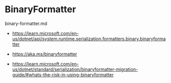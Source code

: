 # BinaryFormatter

binary-formatter.md

*   https://learn.microsoft.com/en-us/dotnet/api/system.runtime.serialization.formatters.binary.binaryformatter

*   https://aka.ms/binaryformatter

*   https://learn.microsoft.com/en-us/dotnet/standard/serialization/binaryformatter-migration-guide/#whats-the-risk-in-using-binaryformatter